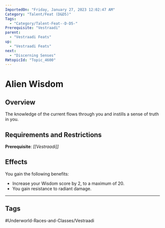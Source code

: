 ```yaml
---
ImportedOn: "Friday, January 27, 2023 12:02:47 AM"
Category: "Talent/Feat (D&D5)"
Tags:
  - "Category/Talent-Feat--D-D5-"
Prerequisite: "Vestraadi"
parent:
  - "Vestraadi Feats"
up:
  - "Vestraadi Feats"
next:
  - "Discerning Senses"
RWtopicId: "Topic_4600"
---
```

# Alien Wisdom
## Overview
The knowledge of the current flows through you and instills a sense of truth in you.

## Requirements and Restrictions
**Prerequisite**: *[[Vestraadi]]*

## Effects
You gain the following benefits:

- Increase your Wisdom score by 2, to a maximum of 20.
- You gain resistance to radiant damage.


---
## Tags
#Underworld-Races-and-Classes/Vestraadi

